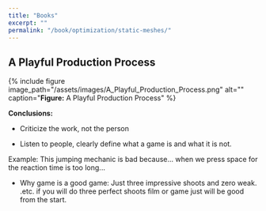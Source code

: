 ```yaml
---
title: "Books"
excerpt: ""
permalink: "/book/optimization/static-meshes/"
---
```


## A Playful Production Process

{% include figure image_path="/assets/images/A_Playful_Production_Process.png" alt="" caption="__Figure:__ A Playful Production Process" %}

__Conclusions:__

- Criticize the work, not the person

- Listen to people, clearly define what a game is and what it is not.

Example: This jumping mechanic is bad because... when we press space for the reaction time is too long...

- Why game is a good game: Just three impressive shoots and zero weak. .etc. if you will do three perfect shoots film or game just will be good from the start.
